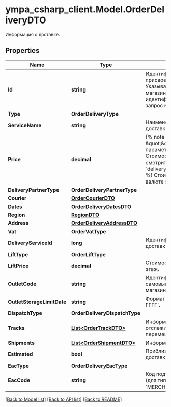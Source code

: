 # ympa_csharp_client.Model.OrderDeliveryDTO
Информация о доставке.

## Properties

Name | Type | Description | Notes
------------ | ------------- | ------------- | -------------
**Id** | **string** | Идентификатор доставки, присвоенный магазином.  Указывается, только если магазин передал данный идентификатор в ответе на запрос методом [POST cart](../../pushapi/reference/cart.md).  | [optional] 
**Type** | **OrderDeliveryType** |  | [optional] 
**ServiceName** | **string** | Наименование службы доставки. | [optional] 
**Price** | **decimal** | {% note warning \&quot;\&quot; %}  Этот параметр устарел. Стоимость доставки смотрите в параметре &#x60;deliveryTotal&#x60;.  {% endnote %}  Стоимость доставки в валюте заказа.  | [optional] 
**DeliveryPartnerType** | **OrderDeliveryPartnerType** |  | [optional] 
**Courier** | [**OrderCourierDTO**](OrderCourierDTO.md) |  | [optional] 
**Dates** | [**OrderDeliveryDatesDTO**](OrderDeliveryDatesDTO.md) |  | [optional] 
**Region** | [**RegionDTO**](RegionDTO.md) |  | [optional] 
**Address** | [**OrderDeliveryAddressDTO**](OrderDeliveryAddressDTO.md) |  | [optional] 
**Vat** | **OrderVatType** |  | [optional] 
**DeliveryServiceId** | **long** | Идентификатор службы доставки. | [optional] 
**LiftType** | **OrderLiftType** |  | [optional] 
**LiftPrice** | **decimal** | Стоимость подъема на этаж. | [optional] 
**OutletCode** | **string** | Идентификатор пункта самовывоза, присвоенный магазином. | [optional] 
**OutletStorageLimitDate** | **string** | Формат даты: &#x60;ДД-ММ-ГГГГ&#x60;.  | [optional] 
**DispatchType** | **OrderDeliveryDispatchType** |  | [optional] 
**Tracks** | [**List&lt;OrderTrackDTO&gt;**](OrderTrackDTO.md) | Информация для отслеживания перемещений посылки. | [optional] 
**Shipments** | [**List&lt;OrderShipmentDTO&gt;**](OrderShipmentDTO.md) | Информация о посылках. | [optional] 
**Estimated** | **bool** | Приблизительная ли дата доставки. | [optional] 
**EacType** | **OrderDeliveryEacType** |  | [optional] 
**EacCode** | **string** | Код подтверждения ЭАПП (для типа &#x60;MERCHANT_TO_COURIER&#x60;).  | [optional] 

[[Back to Model list]](../README.md#documentation-for-models) [[Back to API list]](../README.md#documentation-for-api-endpoints) [[Back to README]](../README.md)

